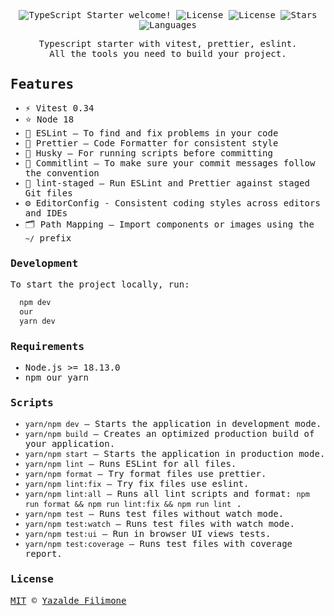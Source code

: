 <samp>
 <p align="center">
  <img src="https://img.shields.io/static/v1?label=TypeScript Starter&message=Welcome&color=FFFFFF&labelColor=110C2F" alt="TypeScript Starter welcome!" />
  <img alt="License" src="https://img.shields.io/static/v1?label=version&message=1.0&color=FFFFFF&labelColor=110C2F">
  <img alt="License" src="https://img.shields.io/static/v1?label=license&message=MIT&color=FFFFFF&labelColor=110C2F">
  <img alt="Stars" src="https://img.shields.io/github/stars/yazaldefilimonepinto/javascript-starter?color=FFFFFF&labelColor=110C2F">
  <img alt="Languages" src="https://img.shields.io/github/languages/count/yazaldefilimonepinto/javascript-starter?color=FFFFFF&labelColor=110C2F">
</p>
<p align="center" >
Typescript starter with vitest, prettier, eslint. <br>
All the tools you need to build your project.
<P/>

## Features

- ⚡️ Vitest 0.34
- ⭐ Node 18
- 📏 ESLint — To find and fix problems in your code
- 💖 Prettier — Code Formatter for consistent style
- 🐶 Husky — For running scripts before committing
- 🚓 Commitlint — To make sure your commit messages follow the convention
- 🚫 lint-staged — Run ESLint and Prettier against staged Git files
- ⚙️ EditorConfig - Consistent coding styles across editors and IDEs
- 🗂 Path Mapping — Import components or images using the `~/` prefix

### Development

To start the project locally, run:

```bash
  npm dev
  our
  yarn dev
```

### Requirements

- Node.js >= 18.13.0
- npm our yarn

### Scripts

- `yarn/npm dev` — Starts the application in development mode.
- `yarn/npm build` — Creates an optimized production build of your application.
- `yarn/npm start` — Starts the application in production mode.
- `yarn/npm lint` — Runs ESLint for all files.
- `yarn/npm format` — Try format files use prettier.
- `yarn/npm lint:fix` — Try fix files use eslint.
- `yarn/npm lint:all` — Runs all lint scripts and format: `npm run format && npm run lint:fix && npm run lint` .
- `yarn/npm test` — Runs test files without watch mode.
- `yarn/npm test:watch` — Runs test files with watch mode.
- `yarn/npm test:ui` — Run in browser UI views tests.
- `yarn/npm test:coverage` — Runs test files with coverage report.

<a id="license"></a>

### License

[MIT](https://github.com/yazaldefilimonepinto/javascript-starter/blob/main/LICENSE) © [Yazalde Filimone](https://www.linkedin.com/in/yazalde-filimone/)
